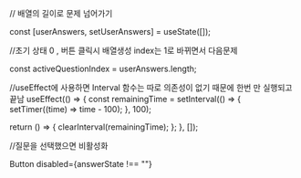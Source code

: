 
  // 배열의 길이로 문제 넘어가기
  
  const [userAnswers, setUserAnswers] = useState([]);

  
 //초기 상태 0 , 버튼 클릭시 배열생성 index는 1로 바뀌면서 다음문제
 
 const activeQuestionIndex = userAnswers.length; 


 //useEffect에 사용하면 Interval 함수는 따로 의존성이 없기 때문에 한번 만 실행되고 끝남
   useEffect(() => {
    const remainingTime = setInterval(() => {
      setTimer((time) => time - 100);
    }, 100);

  return () => {
      clearInterval(remainingTime);
    };
  }, []);

  //질문을 선택했으면 비활성화

  Button disabled={answerState !== ""} 
